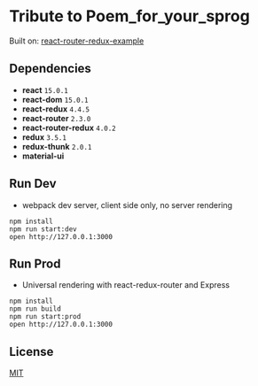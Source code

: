 # Tribute to Poem\_for\_your\_sprog

Built on: [react-router-redux-example](https://github.com/StevenIseki/react-router-redux-example)


## Dependencies

* **react** `15.0.1`
* **react-dom** `15.0.1`
* **react-redux** `4.4.5`
* **react-router** `2.3.0`
* **react-router-redux** `4.0.2`
* **redux** `3.5.1`
* **redux-thunk** `2.0.1`
* **material-ui**

## Run Dev

* webpack dev server, client side only, no server rendering

```
npm install
npm run start:dev
open http://127.0.0.1:3000
```

## Run Prod

* Universal rendering with react-redux-router and Express

```
npm install
npm run build
npm run start:prod
open http://127.0.0.1:3000
```



## License

[MIT](http://isekivacenz.mit-license.org/)
